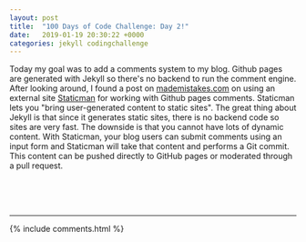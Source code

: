 ```yaml
---
layout: post
title:  "100 Days of Code Challenge: Day 2!"
date:   2019-01-19 20:30:22 +0000
categories: jekyll codingchallenge
---
```


<p>Today my goal was to add a comments system to my blog.  Github pages are generated
with Jekyll so there's no backend to run the comment engine.  After looking around, I found
a post on <a href="https://mademistakes.com/articles/jekyll-static-comments/">mademistakes.com</a> 
on using an external site <a href="https://staticman.net/">Staticman</a> for working with Github pages comments.  Staticman lets you "bring user-generated content to static sites".  The great thing about Jekyll is that since it generates static sites, there is no backend code so sites are very fast.  The downside is that you cannot have lots of dynamic content.  With Staticman, your blog users can submit comments using an input form and Staticman will take that content and performs a Git commit.  This content can be pushed directly to GitHub pages or moderated through a pull request.</p>


<br/>
<br/>
<br/>
<hr>
{% include comments.html %}
  